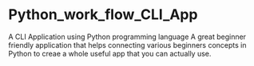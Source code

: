 # Python_work_flow_CLI_App
A CLI Application using Python programming language
A great beginner friendly application that helps connecting various beginners concepts in Python to creae a whole useful app that you can actually use.
